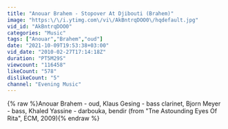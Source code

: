 ```yaml
---
title: "Anouar Brahem - Stopover At Djibouti (Brahem)"
image: "https:\/\/i.ytimg.com\/vi\/AkBntrqDOO0\/hqdefault.jpg"
vid_id: "AkBntrqDOO0"
categories: "Music"
tags: ["Anouar","Brahem","oud"]
date: "2021-10-09T19:53:38+03:00"
vid_date: "2010-02-27T17:14:18Z"
duration: "PT5M29S"
viewcount: "116458"
likeCount: "578"
dislikeCount: "5"
channel: "Evening Music"
---
```

{% raw %}Anouar Brahem - oud, Klaus Gesing - bass clarinet, Bjorn Meyer - bass, Khaled Yassine - darbouka, bendir (from &quot;Tne Astounding Eyes Of Rita&quot;, ECM, 2009){% endraw %}
